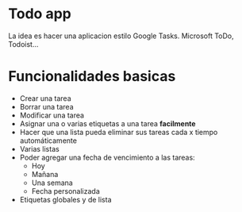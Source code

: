 # Todo app

La idea es hacer una aplicacion estilo Google Tasks. Microsoft ToDo, Todoist… 

# Funcionalidades basicas

- Crear una tarea
- Borrar una tarea
- Modificar una tarea
- Asignar una o varias etiquetas a una tarea **facilmente**
- Hacer que una lista pueda eliminar sus tareas cada x tiempo automáticamente
- Varias listas
- Poder agregar una fecha de vencimiento a las tareas:
    - Hoy
    - Mañana
    - Una semana
    - Fecha personalizada
- Etiquetas globales y de lista
